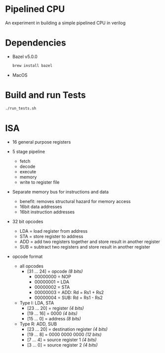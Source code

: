 # Pipelined CPU

An experiment in building a simple pipelined CPU in verilog

# Dependencies

- Bazel v5.0.0

   ```bash
   brew install bazel
   ```

- MacOS

# Build and run Tests

``` bash
./run_tests.sh
```

# ISA

- 16 general purpose registers

- 5 stage pipeline
  - fetch
  - decode
  - execute
  - memory
  - write to register file

- Separate memory bus for instructions and data
  - benefit: removes structural hazard for memory access
  - 16bit data addresses
  - 16bit instruction addresses

- 32 bit opcodes
  - LDA = load register from address
  - STA = store register to address
  - ADD = add two registers together and store result in another register
  - SUB = subtract two registers and store result in another register

- opcode format
  - all opcodes
    - [31 ... 24] = opcode *(8 bits)*
        - 00000000 = NOP
        - 00000001 = LDA
        - 00000002 = STA
        - 00000003 = ADD: Rd = Rs1 + Rs2
        - 00000004 = SUB: Rd = Rs1 - Rs2
  - Type I: LDA, STA
    - [23 ... 20] = register *(4 bits)*
    - [19 ... 16] = 0000 *(4 bits)*
    - [15 ... 0] = address *(8 bits)*
  - Type R: ADD, SUB
    - [23 ... 20] = destination register *(4 bits)*
    - [19 ... 8] = 0000 0000 0000 *(12 bits)*
    - [7 ... 4] = source register 1 *(4 bits)*
    - [3 ... 0] = source register 2 *(4 bits)*
